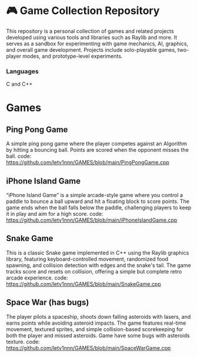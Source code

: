 # 🎮 Game Collection Repository

This repository is a personal collection of games and related projects developed using 
various tools and libraries such as Raylib and more. It serves as a sandbox for experimenting with game mechanics, AI, 
graphics, and overall game development. Projects include solo-playable games, two-player modes, and prototype-level experiments.

### Languages
C and C++

#  Games
  ## Ping Pong Game
  A simple ping pong game where the player competes against an Algorithm by hitting a bouncing ball. Points are scored when the opponent misses the ball.
  code: https://github.com/letv1nnn/GAMES/blob/main/PingPongGame.cpp

  ## iPhone Island Game
  “iPhone Island Game” is a simple arcade-style game where you control a paddle to bounce a ball upward and hit a floating block to score points.
  The game ends when the ball falls below the paddle, challenging players to keep it in play and aim for a high score. 
  code: https://github.com/letv1nnn/GAMES/blob/main/iPhoneIslandGame.cpp

  ## Snake Game
  This is a classic Snake game implemented in C++ using the Raylib graphics library, featuring keyboard-controlled movement, randomized food spawning, and collision detection with edges and the snake's tail. 
  The game tracks score and resets on collision, offering a simple but complete retro arcade experience. code: https://github.com/letv1nnn/GAMES/blob/main/SnakeGame.cpp

  ## Space War (has bugs)
  The player pilots a spaceship, shoots down falling asteroids with lasers, and earns points while avoiding asteroid impacts. 
  The game features real-time movement, textured sprites, and simple collision-based scorekeeping for both the player and missed asteroids.
  Game have some bugs with asteroids texture.
  code: https://github.com/letv1nnn/GAMES/blob/main/SpaceWarGame.cpp
